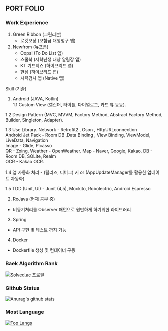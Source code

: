 ## PORT FOLIO

### Work Experience
1. Green Ribbon (그린리본)
      - 로켓보상      (보험금 대행청구 앱)
2. Newfrom (뉴프롬) 
      - Oops!       (To Do List 앱)
      - 스쿨북        (저학년생 대상 알림장 앱)
      - KT 기프티쇼   (하이브리드 앱)
      - 한섬         (하이브리드 앱)
      - 시력검사 앱    (Native 앱)
 

Skill (기술)
1. Android (JAVA, Kotlin)   
  1.1 Custom View (캘린더, 타이틀, 다이얼로그, 카드 뷰 등등). 
    
  1.2 Design Pattern (MVC, MVVM, Factory Method, Abstract Factory Method, Builder, Singleton, Adapter). 
    
  1.3 Use Library. 
      Network          - Retrofit2 , Gson , HttpURLconnection  
      Android Jet Pack - Room DB ,Data Binding , View Binding, ViewModel, LiveData, Navigation  
      Image            - Glide, Picasso  
      QR               - Zxing. 
      Weather          - OpenWeather. 
      Map              - Naver, Google, Kakao. 
      DB               - Room DB, SQLite, Realm  
      OCR              - Kakao OCR. 
   
  1.4 앱 자동화 처리   - (릴리즈, 디버그) 키 or (AppUpdateManager를 활용한 업데이트 자동화)
  
  1.5 TDD (Unit, UI)   - Junit (4,5), Mockito, Robolectric, Android Espresso

2. RxJava (현재 공부 중)
  -  비동기처리를 Observer 패턴으로 원만하게 하기위한 라이브러리

3. Spring 
  - API 구현 및 테스트 까지 가능

4. Docker
  - Dockerfile 생성 및 컨테이너 구동 



### Baek Algorithm Rank
[![Solved.ac
프로필](http://mazassumnida.wtf/api/v2/generate_badge?boj=tlsehdro2)](https://solved.ac/{tlsehdro2})

### Github Status
![Anurag's github stats](https://github-readme-stats.vercel.app/api?username=OreoChoi&show_icons=true&theme=dracula)
  
### Most Language
[![Top Langs](https://github-readme-stats.vercel.app/api/top-langs/?username=OreoChoi&langs_count=8)](https://github.com/anuraghazra/github-readme-stats)

